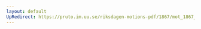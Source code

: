 ```yaml
---
layout: default
UpRedirect: https://pruto.im.uu.se/riksdagen-motions-pdf/1867/mot_1867__fk__81/mot_1867__fk__81-003.pdf
---
```

